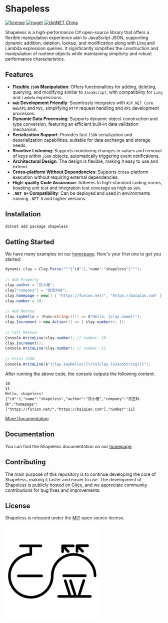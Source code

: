 # Shapeless

[![license](https://img.shields.io/badge/license-MIT-orange?cacheSeconds=10800)](https://gitee.com/dotnetchina/Shapeless/blob/master/LICENSE) [![nuget](https://img.shields.io/nuget/v/Shapeless.svg?cacheSeconds=10800)](https://www.nuget.org/packages/Shapeless) [![dotNET China](https://img.shields.io/badge/organization-dotNET%20China-yellow?cacheSeconds=10800)](https://gitee.com/dotnetchina)

Shapeless is a high-performance C# open-source library that offers a flexible manipulation experience akin to JavaScript
JSON, supporting dynamic addition, deletion, lookup, and modification along with Linq and Lambda expression queries. It
significantly simplifies the construction and manipulation of runtime objects while maintaining simplicity and robust
performance characteristics.

## Features

- **Flexible `JSON` Manipulation**: Offers functionalities for adding, deleting, querying, and modifying similar to
  `JavaScript`, with compatibility for `Linq` and `Lambda` expressions.
- **`Web` Development Friendly**: Seamlessly integrates with `ASP.NET Core WebAPI` and `MVC`, simplifying `HTTP` request
  handling and `API` development processes.
- **Dynamic Data Processing**: Supports dynamic object construction and type conversion, featuring an efficient built-in
  data validation mechanism.
- **Serialization Support**: Provides fast `JSON` serialization and deserialization capabilities, suitable for data
  exchange and storage needs.
- **Reactive Listening**: Supports monitoring changes in values and removal of keys within `JSON` objects, automatically
  triggering event notifications.
- **Architectural Design**: The design is flexible, making it easy to use and extend.
- **Cross-platform Without Dependencies**: Supports cross-platform execution without requiring external dependencies.
- **High-quality Code Assurance**: Adheres to high-standard coding norms, boasting unit test and integration test
  coverage as high as `98%`.
- **`.NET 8+` Compatibility**: Can be deployed and used in environments running `.NET 8` and higher versions.

## Installation

```powershell
dotnet add package Shapeless
```

## Getting Started

We have many examples on our [homepage](https://furion.net/docs/shapeless/). Here's your first one to get you started:

```cs
dynamic clay = Clay.Parse("""{"id":1,"name":"shapeless"}""");

// Add Property
clay.author = "百小僧";
clay["company"] = "百签科技";
clay.homepage = new[] { "https://furion.net/", "https://baiqian.com" };
clay.number = 10;

// Add Method
clay.sayHello = (Func<string>)(() => $"Hello, {clay.name}!");
clay.Increment = new Action(() => { clay.number++; });

// Call Method
Console.WriteLine(clay.number); // number: 10
clay.Increment();
Console.WriteLine(clay.number); // number: 11

// Print JSON
Console.WriteLine($"{clay.sayHello()}\r\n{clay.ToJsonString()}");
```

After running the above code, the console outputs the following content:

```
10
11
Hello, shapeless!
{"id":1,"name":"shapeless","author":"百小僧","company":"百签科技","homepage":["https://furion.net/","https://baiqian.com"],"number":11}
```

[More Documentation](https://furion.net/docs/shapeless/)

## Documentation

You can find the Shapeless documentation on our [homepage](https://furion.net/docs/shapeless/).

## Contributing

The main purpose of this repository is to continue developing the core of Shapeless, making it faster and easier to use.
The development of Shapeless is publicly hosted on [Gitee](https://gitee.com/dotnetchina/Shapeless), and we appreciate
community contributions for bug fixes and improvements.

## License

Shapeless is released under the [MIT](./LICENSE) open source license.

[![](./assets/baiqian.svg)](https://baiqian.com)